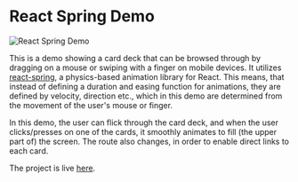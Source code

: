 # React Spring Demo

![React Spring Demo](https://imgur.com/VNVvNJ8.gif)

This is a demo showing a card deck that can be browsed through by dragging on a mouse or swiping with a finger on mobile devices. It utilizes [react-spring](https://github.com/react-spring/react-spring), a physics-based animation library for React. This means, that instead of defining a duration and easing function for animations, they are defined by velocity, direction etc., which in this demo are determined from the movement of the user's mouse or finger.

In this demo, the user can flick through the card deck, and when the user clicks/presses on one of the cards, it smoothly animates to fill (the upper part of) the screen. The route also changes, in order to enable direct links to each card.

The project is live [here](https://stupefied-lamarr-ef2102.netlify.com/).
